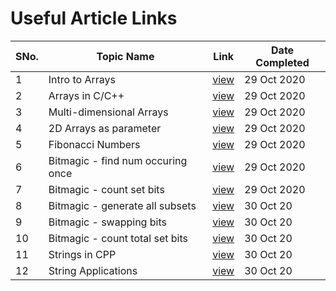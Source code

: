 # Useful Article Links

SNo. | Topic Name | Link | Date Completed |
-----|------------|------|----------------|
1 | Intro to Arrays | [view](https://www.geeksforgeeks.org/introduction-to-arrays/) | 29 Oct 2020 |
2 | Arrays in C/C++ | [view](https://www.geeksforgeeks.org/arrays-in-c-language-set-1-introduction/) | 29 Oct 2020 |
3 | Multi-dimensional Arrays | [view](https://www.geeksforgeeks.org/multidimensional-arrays-c-cpp/) | 29 Oct 2020 |
4 | 2D Arrays as parameter | [view](https://www.geeksforgeeks.org/pass-2d-array-parameter-c/) | 29 Oct 2020 |
5 | Fibonacci Numbers | [view](https://www.geeksforgeeks.org/program-for-nth-fibonacci-number/) | 29 Oct 2020 |
6 | Bitmagic - find num occuring once | [view](https://www.geeksforgeeks.org/find-element-appears-array-every-element-appears-twice/) | 29 Oct 2020 |
7 | Bitmagic - count set bits | [view](https://www.geeksforgeeks.org/count-set-bits-in-an-integer/) | 29 Oct 2020 |
8 | Bitmagic - generate all subsets | [view](https://www.geeksforgeeks.org/subset-array-sum-by-generating-all-the-subsets/) | 30 Oct 20 |
9 | Bitmagic - swapping bits | [view](https://www.geeksforgeeks.org/swap-bits-in-a-given-number/) | 30 Oct 20 |
10 | Bitmagic - count total set bits | [view](https://www.geeksforgeeks.org/count-total-set-bits-in-all-numbers-from-1-to-n/) | 30 Oct 20 |
11 | Strings in CPP | [view](https://www.geeksforgeeks.org/stdstring-class-in-c/) | 30 Oct 20 |
12 | String Applications | [view](https://www.geeksforgeeks.org/c-string-class-and-its-applications/) | 30 Oct 20 |